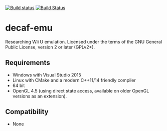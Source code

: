 [![Build status](https://ci.appveyor.com/api/projects/status/fbhhy0nf6nym9pcf?svg=true)](https://ci.appveyor.com/project/exjam/decaf-emu) [![Build Status](https://travis-ci.org/decaf-emu/decaf-emu.svg?branch=master)](https://travis-ci.org/decaf-emu/decaf-emu)

# decaf-emu
Researching Wii U emulation. Licensed under the terms of the GNU General Public License, version 2 or later (GPLv2+).

## Requirements
- Windows with Visual Studio 2015
- Linux with CMake and a modern C++11/14 friendly compiler
- 64 bit
- OpenGL 4.5 (using direct state access, available on older OpenGL versions as an extension).

## Compatibility
- None
